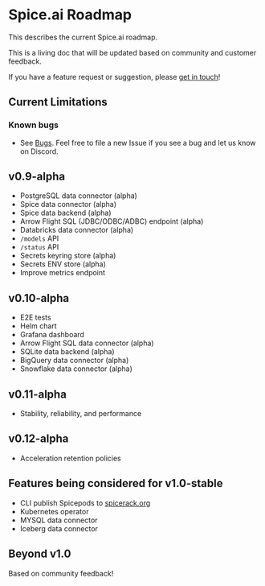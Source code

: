 # Spice.ai Roadmap

This describes the current Spice.ai roadmap.

This is a living doc that will be updated based on community and customer feedback.

If you have a feature request or suggestion, please [get in touch](https://github.com/spiceai/spiceai#community)!

## Current Limitations

### Known bugs

- See [Bugs](https://github.com/spiceai/spiceai/labels/bug). Feel free to file a new Issue if you see a bug and let us know on Discord.

## v0.9-alpha

- PostgreSQL data connector (alpha)
- Spice data connector (alpha)
- Spice data backend (alpha)
- Arrow Flight SQL (JDBC/ODBC/ADBC) endpoint (alpha)
- Databricks data connector (alpha)
- `/models` API
- `/status` API
- Secrets keyring store (alpha)
- Secrets ENV store (alpha)
- Improve metrics endpoint

## v0.10-alpha

- E2E tests
- Helm chart
- Grafana dashboard
- Arrow Flight SQL data connector (alpha)
- SQLite data backend (alpha)
- BigQuery data connector (alpha)
- Snowflake data connector (alpha)

## v0.11-alpha

- Stability, reliability, and performance

## v0.12-alpha

- Acceleration retention policies

## Features being considered for v1.0-stable

- CLI publish Spicepods to [spicerack.org](https://spicerack.org)
- Kubernetes operator
- MYSQL data connector
- Iceberg data connector

## Beyond v1.0

Based on community feedback!
